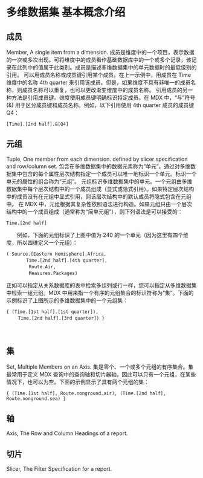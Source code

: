 # 多维数据集 基本概念介绍 #

## 成员 ##
Member, A single item from a dimension.
成员是维度中的一个项目，表示数据的一次或多次出现。可将维度中的成员看作基础数据库中的一个或多个记录，该记录在此列中的值属于此类别。成员是描述多维数据集中的单元数据时的最低级别的引用。
可以用成员名称或成员键引用某个成员。在上一示例中，用成员在 Time 维度中的名称 4th quarter 来引用该成员。但是，如果维度不具有非唯一的成员名称，则成员名称可以重复，也可以更改渐变维度中的成员名称。
引用成员的另一种方法是引用成员键。维度使用成员键明确标识特定成员。在 MDX 中，“与”符号 (&) 用于区分成员键和成员名称。例如，以下引用使用 4th quarter 成员的成员键 Q4： 
```
[Time].[2nd half].&[Q4]
```


## 元组 ##
Tuple, One member from each dimension. defined by slicer specification and row/column set. 
包含在多维数据集中的数据元素称为“单元”。通过对多维数据集中包含的每个属性层次结构指定一个成员可以唯一地标识一个单元。标识一个单元的属性的组合称为“元组”。
元组标识多维数据集中的单元。一个元组由多维数据集中每个层次结构中的一个成员组成（显式或隐式引用）。如果特定层次结构中的成员没有在元组中显式引用，则该层次结构中的默认成员将隐式包含在元组中。 
在 MDX 中，元组根据其复杂性依照语法进行构造。如果元组只由一个层次结构中的一个成员组成（通常称为“简单元组”），则下列语法是可以接受的：
```
Time.[2nd half] 
```
　　例如，下面的元组标识了上图中值为 240 的一个单元（因为这里有四个维度，所以四维定义一个元组）：
```
( Source.[Eastern Hemisphere].Africa, 
	　　Time.[2nd half].[4th quarter],
	　　 Route.Air,
	　　 Measures.Packages)
```

正如可以指定从关系数据库的表中检索多组列或行一样，您可以指定从多维数据集中检索一组元组。MDX 中用来指一个有序的元组集合的标识符称为“集”。下面的示例标识了上图所示的多维数据集中的一个元组集：

```
{ (Time.[1st half].[1st quarter]),
　　 Time.[2nd half].[3rd quarter]) }
```
　

## 集 ##
Set, Multiple Members on an Axis.
集是零个、一个或多个元组的有序集合。集最常用于定义 MDX 查询中的查询轴和切片器轴，因此可以只有一个元组，在某些情况下，也可以为空。下面的示例显示了具有两个元组的集：
```
{ (Time.[1st half], Route.nonground.air), (Time.[2nd half], Route.nonground.sea) }
```

## 轴 ##
Axis, The Row and Column Headings of a report.

## 切片 ##
Slicer, The Filter Specification for a report.
